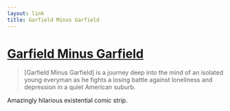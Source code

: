 ```yaml
---
layout: link
title: Garfield Minus Garfield
---
```


#	[Garfield Minus Garfield](http://garfieldminusgarfield.net/ "Garfield Minus Garfield")

>	\[Garfield Minus Garfield\] is a journey deep into the mind of an isolated young everyman as he fights a losing battle against loneliness and depression in a quiet American suburb. 

Amazingly hilarious existential comic strip.